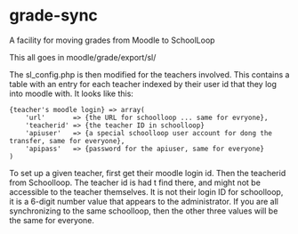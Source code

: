 # grade-sync
A facility for moving grades from Moodle to SchoolLoop
 
 
This all goes in moodle/grade/export/sl/

The sl_config.php is then modified for the teachers involved.   This contains a table with an entry for each teacher indexed by their user id that they log into moodle with.  It looks like this:

    {teacher's moodle login} => array(
        'url'       => {the URL for schoolloop ... same for evryone},
        'teacherid' => {the teacher ID in schoolloop}
        'apiuser'   => {a special schoolloop user account for dong the transfer, same for everyone},
        'apipass'   => {password for the apiuser, same for everyone}
    )
    
    
To set up a given teacher, first get their moodle login id.  Then the teacherid from Schoolloop.  The teacher id is had t find there, and might not be accessible to the teacher themselves.  It is not their login ID for schoolloop, it is a 6-digit number value that appears to the administrator.   If you are all synchronizing to the same schoolloop, then the other three values will be the same for everyone.

